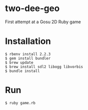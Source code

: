 # two-dee-geo
First attempt at a Gosu 2D Ruby game

# Installation
````
$ rbenv install 2.2.3
$ gem install bundler
$ brew update
$ brew install sdl2 libogg libvorbis
$ bundle install
````

# Run
````
$ ruby game.rb
````

